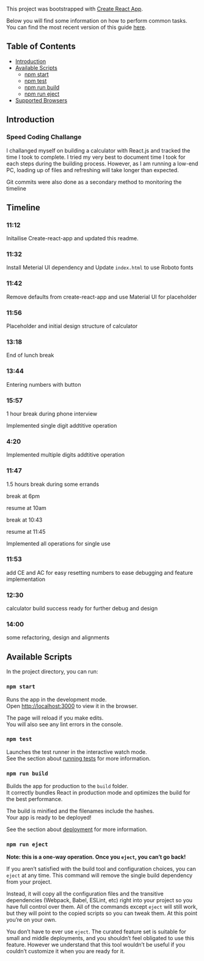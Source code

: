 This project was bootstrapped with [Create React App](https://github.com/facebook/create-react-app).

Below you will find some information on how to perform common tasks.<br>
You can find the most recent version of this guide [here](https://github.com/facebook/create-react-app/blob/master/packages/react-scripts/template/README.md).

## Table of Contents

- [Introduction](#introduction)
- [Available Scripts](#available-scripts)
  - [npm start](#npm-start)
  - [npm test](#npm-test)
  - [npm run build](#npm-run-build)
  - [npm run eject](#npm-run-eject)
- [Supported Browsers](#supported-browsers)


## Introduction

### Speed Coding Challange

I challanged myself on building a calculator with React.js and tracked the time I took to complete. I tried my very best to document time I took for each steps during the building process. However, as I am running a low-end PC, loading up of files and refreshing will take longer than expected.

Git commits were also done as a secondary method to monitoring the timeline 

## Timeline

### 11:12

Initailise Create-react-app and updated this readme.

### 11:32

Install Meterial UI dependency and Update `index.html` to use Roboto fonts

### 11:42

Remove defaults from create-react-app and use Material UI for placeholder

### 11:56

Placeholder and initial design structure of calculator

### 13:18

End of lunch break

### 13:44

Entering numbers with button

### 15:57

1 hour break during phone interview

Implemented single digit addtitive operation

### 4:20

Implemented multiple digits addtitive operation

### 11:47

1.5 hours break during some errands

break at 6pm 

resume at 10am

break at 10:43

resume at 11:45

Implemented all operations for single use

### 11:53

add CE and AC for easy resetting numbers to ease debugging and feature implementation

### 12:30

calculator build success ready for further debug and design

### 14:00

some refactoring, design and alignments 








## Available Scripts

In the project directory, you can run:

### `npm start`

Runs the app in the development mode.<br>
Open [http://localhost:3000](http://localhost:3000) to view it in the browser.

The page will reload if you make edits.<br>
You will also see any lint errors in the console.

### `npm test`

Launches the test runner in the interactive watch mode.<br>
See the section about [running tests](#running-tests) for more information.

### `npm run build`

Builds the app for production to the `build` folder.<br>
It correctly bundles React in production mode and optimizes the build for the best performance.

The build is minified and the filenames include the hashes.<br>
Your app is ready to be deployed!

See the section about [deployment](#deployment) for more information.

### `npm run eject`

**Note: this is a one-way operation. Once you `eject`, you can’t go back!**

If you aren’t satisfied with the build tool and configuration choices, you can `eject` at any time. This command will remove the single build dependency from your project.

Instead, it will copy all the configuration files and the transitive dependencies (Webpack, Babel, ESLint, etc) right into your project so you have full control over them. All of the commands except `eject` will still work, but they will point to the copied scripts so you can tweak them. At this point you’re on your own.

You don’t have to ever use `eject`. The curated feature set is suitable for small and middle deployments, and you shouldn’t feel obligated to use this feature. However we understand that this tool wouldn’t be useful if you couldn’t customize it when you are ready for it.
